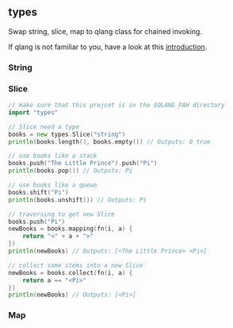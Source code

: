 ## types
Swap string, slice, map to qlang class for chained invoking.

If qlang is not familiar to you, have a look at this [introduction](https://github.com/qlang-libs/qlang#qlang).

### String 

### Slice

```go
// make sure that this projcet is in the $QLANG_PAH directory
import "types"

// Slice need a type
books = new types.Slice("string")
println(books.length(), books.empty()) // Outputs: 0 true

// use books like a stack
books.push("The Little Prince").push("Pi")
println(books.pop()) // Outputs: Pi

// use books like a queue
books.shift("Pi")
println(books.unshift()) // Outputs: Pi

// traversing to get new Slice
books.push("Pi")
newBooks = books.mapping(fn(i, a) {
	return "<" + a + ">"
})
println(newBooks) // Outputs: [<The Little Prince> <Pi>]

// collect some items into a new Slice
newBooks = books.collect(fn(i, a) {
	return a == "<Pi>"
})
println(newBooks) // Outputs: [<Pi>]
```

### Map
